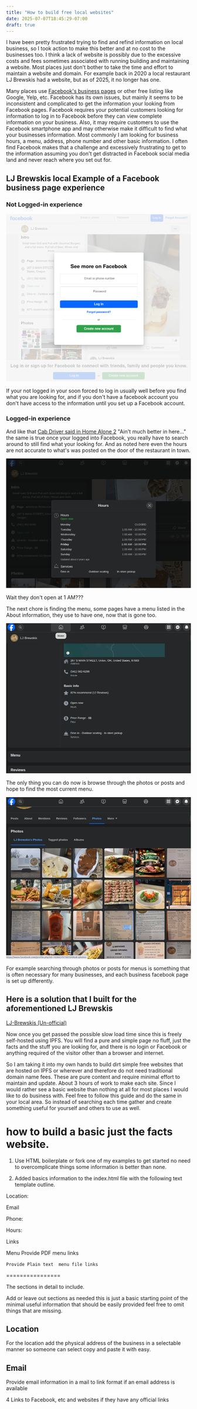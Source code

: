 ```yaml
---
title: "How to build free local websites"
date: 2025-07-07T18:45:29-07:00
draft: true
---
```


I have been pretty frustrated trying to find and refind information on local business, so I took action to make this better and at no cost to the businesses too. I think a lack of website is possibly due to the excessive costs and fees sometimes associated with running building and maintaining a website.  Most places just don't bother to take the time and effort to maintain a website and domain. For example back in 2020 a local restaurant LJ Brewskis had a website, but as of 2025, it no longer has one.

Many places use [Facebook's business pages](https://www.facebook.com/business/help/1968057156746246?id=939256796236247) or other free listing like Google, Yelp, etc. Facebook has its own issues, but mainly it seems to be inconsistent and complicated to get the information your looking from Facebook pages. Facebook requires your potential customers looking for information to log in to Facebook before they can view complete information on your business. Also, it may require customers to use the Facebook smartphone app and may otherwise make it difficult to find what your businesses information. Most commonly I am looking for business hours, a menu, address, phone number and other basic information. I often find Facebook makes that a challenge and excessively frustrating to get to the information assuming you don't get distracted in Facebook social media land and never reach where you set out for. 

## LJ Brewskis local Example of a Facebook business page experience

### Not Logged-in experience

![LJ Brewskis Desktop Not Logged into Facebook experience ](LJBrewskisFacbookNotLoggedindesktop.png)

If your not logged in your soon forced to log in usually well before you find what you are looking for, and if you don't have a facebook account you don't have access to the information until you set up a Facebook account.

### Logged-in experience

And like that [Cab Driver said in Home Alone 2](https://www.imdb.com/title/tt0104431/characters/nm0865356/) "Ain't much better in here..." the same is true once your logged into Facebook, you really have to search around to still find what your looking for. And as noted here even the hours are not accurate to what's was posted on the door of the restaurant in town.

![Logged in and Hours are wrong too](LJBrewskisFacebookLoggedInHoursLookOff.png)

Wait they don't open at 1 AM???

The next chore is finding the menu, some pages have a menu listed in the About information, they use to have one, now that is gone too.

![Logged in Now where is the Menu](LJBrewskisFacebookMenuMissing.png)

The only thing you can do now is browse through the photos or posts and hope to find the most current menu.

![which photo is the right menu](LJFaceBookWhichPhotoIsTheMenuYouWant.png)

For example searching through photos or posts for menus is something that is often necessary for many businesses, and each business facebook page is set up differently.


## Here is a solution that I built for the aforementioned LJ Brewskis

[LJ-Brewskis (Un-official)](https://k51qzi5uqu5dlr44wospfhm3h896r5hlml2ctjnf1lvyr9kth119np0gar4sx0.ipns.dweb.link/)

Now once you get passed the possible slow load time since this is freely self-hosted using IPFS. You will find a pure and simple page no fluff, just the facts and the stuff you are looking for, and there is no login or Facebook or anything required of the visitor other than a browser and internet. 

So I am taking it into my own hands to build dirt simple free websites that are hosted on IPFS or wherever and therefore do not need traditional domain name fees. These are pure content and require minimal effort to maintain and update. About 3 hours of work to make each site. Since I would rather see a basic website than nothing at all for most places I would like to do business with. Feel free to follow this guide and do the same in your local area. So instead of searching each time  gather and create something useful for yourself and others to use as well.

# how to build a basic just the facts website.

1. Use HTML boilerplate or fork one of my examples to get started no need to overcomplicate things some information is better than none.

2. Added  basics information to the index.html file with the following text template outline.

Location:

Email

Phone:

Hours:

Links

Menu
Provide PDF menu links

	Provide Plain text  menu file links

================

The sections in detail to include.

Add or leave out sections as needed this is just a basic starting point of the minimal useful information that should be easily provided feel free to omit things that are missing.

## Location

For the location add the physical address of the business in a selectable manner so someone can select copy and paste it with easy.

## Email

Provide email information in a mail to link format if an email address is available

4 Links to Facebook, etc and websites if they have any official links 